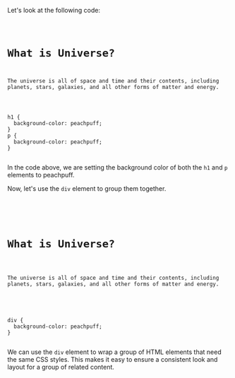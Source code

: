 Let's look at the following code:

<codeblock type="lesson" language="css">
<code>
<panel language="html">
<h1>What is Universe?</h1>
<p>The universe is all of space and time and their contents, including planets, stars, galaxies, and all other forms of matter and energy.</p>
</panel>
<panel  language="css">
h1 {
  background-color: peachpuff;
}
p {
  background-color: peachpuff;
}
</panel>
</code>
</codeblock>

In the code above, we are setting the background color of
both the `h1` and `p` elements to peachpuff.

Now, let's use the `div` element to group them together.

<codeblock type="lesson" language="css">
<code>
<panel language="html">
<div>
  <h1>What is Universe?</h1>
  <p>The universe is all of space and time and their contents, including planets, stars, galaxies, and all other forms of matter and energy.</p>
</div>
</panel>
<panel  language="css">
div {
  background-color: peachpuff;
}
</panel>
</code>
</codeblock>

We can use the `div` element to wrap a group
of HTML elements that need the same CSS styles.
This makes it easy to ensure a consistent
look and layout for a group of related content.
